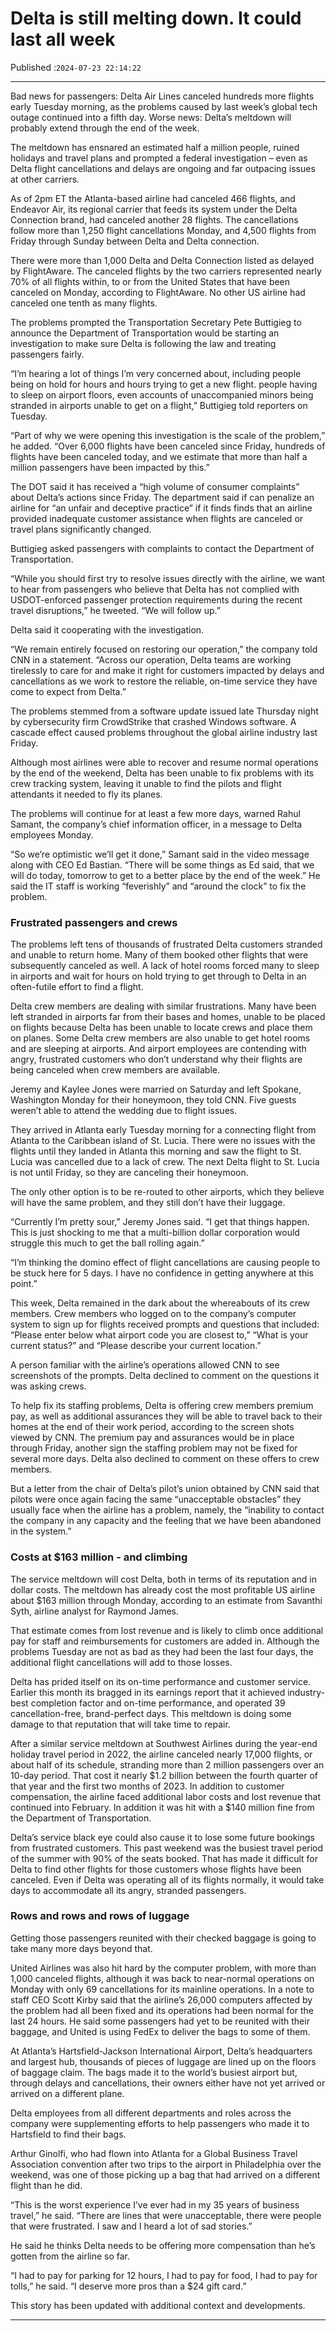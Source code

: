 # Delta is still melting down. It could last all week

Published :`2024-07-23 22:14:22`

---

Bad news for passengers: Delta Air Lines canceled hundreds more flights early Tuesday morning, as the problems caused by last week’s global tech outage continued into a fifth day. Worse news: Delta’s meltdown will probably extend through the end of the week.

The meltdown has ensnared an estimated half a million people, ruined holidays and travel plans and prompted a federal investigation – even as Delta flight cancellations and delays are ongoing and far outpacing issues at other carriers.

As of 2pm ET the Atlanta-based airline had canceled 466 flights, and Endeavor Air, its regional carrier that feeds its system under the Delta Connection brand, had canceled another 28 flights. The cancellations follow more than 1,250 flight cancellations Monday, and 4,500 flights from Friday through Sunday between Delta and Delta connection.

There were more than 1,000 Delta and Delta Connection listed as delayed by FlightAware. The canceled flights by the two carriers represented nearly 70% of all flights within, to or from the United States that have been canceled on Monday, according to FlightAware. No other US airline had canceled one tenth as many flights.

The problems prompted the Transportation Secretary Pete Buttigieg to announce the Department of Transportation would be starting an investigation to make sure Delta is following the law and treating passengers fairly.

“I’m hearing a lot of things I’m very concerned about, including people being on hold for hours and hours trying to get a new flight. people having to sleep on airport floors, even accounts of unaccompanied minors being stranded in airports unable to get on a flight,” Buttigieg told reporters on Tuesday.

“Part of why we were opening this investigation is the scale of the problem,” he added. “Over 6,000 flights have been canceled since Friday, hundreds of flights have been canceled today, and we estimate that more than half a million passengers have been impacted by this.”

The DOT said it has received a “high volume of consumer complaints” about Delta’s actions since Friday. The department said if can penalize an airline for “an unfair and deceptive practice” if it finds finds that an airline provided inadequate customer assistance when flights are canceled or travel plans significantly changed.

Buttigieg asked passengers with complaints to contact the Department of Transportation.

“While you should first try to resolve issues directly with the airline, we want to hear from passengers who believe that Delta has not complied with USDOT-enforced passenger protection requirements during the recent travel disruptions,” he tweeted. “We will follow up.”

Delta said it cooperating with the investigation.

“We remain entirely focused on restoring our operation,” the company told CNN in a statement. “Across our operation, Delta teams are working tirelessly to care for and make it right for customers impacted by delays and cancellations as we work to restore the reliable, on-time service they have come to expect from Delta.”

The problems stemmed from a software update issued late Thursday night by cybersecurity firm CrowdStrike that crashed Windows software. A cascade effect caused problems throughout the global airline industry last Friday.

Although most airlines were able to recover and resume normal operations by the end of the weekend, Delta has been unable to fix problems with its crew tracking system, leaving it unable to find the pilots and flight attendants it needed to fly its planes.

The problems will continue for at least a few more days, warned Rahul Samant, the company’s chief information officer, in a message to Delta employees Monday.

“So we’re optimistic we’ll get it done,” Samant said in the video message along with CEO Ed Bastian. “There will be some things as Ed said, that we will do today, tomorrow to get to a better place by the end of the week.” He said the IT staff is working “feverishly” and “around the clock” to fix the problem.

### Frustrated passengers and crews

The problems left tens of thousands of frustrated Delta customers stranded and unable to return home. Many of them booked other flights that were subsequently canceled as well. A lack of hotel rooms forced many to sleep in airports and wait for hours on hold trying to get through to Delta in an often-futile effort to find a flight.

Delta crew members are dealing with similar frustrations. Many have been left stranded in airports far from their bases and homes, unable to be placed on flights because Delta has been unable to locate crews and place them on planes. Some Delta crew members are also unable to get hotel rooms and are sleeping at airports. And airport employees are contending with angry, frustrated customers who don’t understand why their flights are being canceled when crew members are available.

Jeremy and Kaylee Jones were married on Saturday and left Spokane, Washington Monday for their honeymoon, they told CNN. Five guests weren’t able to attend the wedding due to flight issues.

They arrived in Atlanta early Tuesday morning for a connecting flight from Atlanta to the Caribbean island of St. Lucia. There were no issues with the flights until they landed in Atlanta this morning and saw the flight to St. Lucia was cancelled due to a lack of crew. The next Delta flight to St. Lucia is not until Friday, so they are canceling their honeymoon.

The only other option is to be re-routed to other airports, which they believe will have the same problem, and they still don’t have their luggage.

“Currently I’m pretty sour,” Jeremy Jones said. “I get that things happen. This is just shocking to me that a multi-billion dollar corporation would struggle this much to get the ball rolling again.”

“I’m thinking the domino effect of flight cancellations are causing people to be stuck here for 5 days. I have no confidence in getting anywhere at this point.”

This week, Delta remained in the dark about the whereabouts of its crew members. Crew members who logged on to the company’s computer system to sign up for flights received prompts and questions that included: “Please enter below what airport code you are closest to,” “What is your current status?” and “Please describe your current location.”

A person familiar with the airline’s operations allowed CNN to see screenshots of the prompts. Delta declined to comment on the questions it was asking crews.

To help fix its staffing problems, Delta is offering crew members premium pay, as well as additional assurances they will be able to travel back to their homes at the end of their work period, according to the screen shots viewed by CNN. The premium pay and assurances would be in place through Friday, another sign the staffing problem may not be fixed for several more days. Delta also declined to comment on these offers to crew members.

But a letter from the chair of Delta’s pilot’s union obtained by CNN said that pilots were once again facing the same “unacceptable obstacles” they usually face when the airline has a problem, namely, the “inability to contact the company in any capacity and the feeling that we have been abandoned in the system.”

### Costs at $163 million - and climbing

The service meltdown will cost Delta, both in terms of its reputation and in dollar costs. The meltdown has already cost the most profitable US airline about $163 million through Monday, according to an estimate from Savanthi Syth, airline analyst for Raymond James.

That estimate comes from lost revenue and is likely to climb once additional pay for staff and reimbursements for customers are added in. Although the problems Tuesday are not as bad as they had been the last four days, the additional flight cancellations will add to those losses.

Delta has prided itself on its on-time performance and customer service. Earlier this month its bragged in its earnings report that it achieved industry-best completion factor and on-time performance, and operated 39 cancellation-free, brand-perfect days. This meltdown is doing some damage to that reputation that will take time to repair.

After a similar service meltdown at Southwest Airlines during the year-end holiday travel period in 2022, the airline canceled nearly 17,000 flights, or about half of its schedule, stranding more than 2 million passengers over an 10-day period. That cost it nearly $1.2 billion between the fourth quarter of that year and the first two months of 2023. In addition to customer compensation, the airline faced additional labor costs and lost revenue that continued into February. In addition it was hit with a $140 million fine from the Department of Transportation.

Delta’s service black eye could also cause it to lose some future bookings from frustrated customers. This past weekend was the busiest travel period of the summer with 90% of the seats booked. That has made it difficult for Delta to find other flights for those customers whose flights have been canceled. Even if Delta was operating all of its flights normally, it would take days to accommodate all its angry, stranded passengers.

### Rows and rows and rows of luggage

Getting those passengers reunited with their checked baggage is going to take many more days beyond that.

United Airlines was also hit hard by the computer problem, with more than 1,000 canceled flights, although it was back to near-normal operations on Monday with only 69 cancellations for its mainline operations. In a note to staff CEO Scott Kirby said that the airline’s 26,000 computers affected by the problem had all been fixed and its operations had been normal for the last 24 hours. He said some passengers had yet to be reunited with their baggage, and United is using FedEx to deliver the bags to some of them.

At Atlanta’s Hartsfield-Jackson International Airport, Delta’s headquarters and largest hub, thousands of pieces of luggage are lined up on the floors of baggage claim. The bags made it to the world’s busiest airport but, through delays and cancellations, their owners either have not yet arrived or arrived on a different plane.

Delta employees from all different departments and roles across the company were supplementing efforts to help passengers who made it to Hartsfield to find their bags.

Arthur Ginolfi, who had flown into Atlanta for a Global Business Travel Association convention after two trips to the airport in Philadelphia over the weekend, was one of those picking up a bag that had arrived on a different flight than he did.

“This is the worst experience I’ve ever had in my 35 years of business travel,” he said. “There are lines that were unacceptable, there were people that were frustrated. I saw and I heard a lot of sad stories.”

He said he thinks Delta needs to be offering more compensation than he’s gotten from the airline so far.

“I had to pay for parking for 12 hours, I had to pay for food, I had to pay for tolls,” he said. “I deserve more pros than a $24 gift card.”

This story has been updated with additional context and developments.

---

